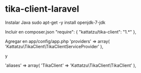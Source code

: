 tika-client-laravel
===================

Instalar Java
sudo apt-get -y install openjdk-7-jdk

Incluir en composer.json
"require": {
	"kattatzu/tika-client": "1.*"
},

Agregar en app/config/app.php
'providers' => array(
	'Kattatzu\TikaClient\TikaClientServiceProvider'
),

y

'aliases' => array(
	'TikaClient' 	  => 'Kattatzu\TikaClient\TikaClient'
),